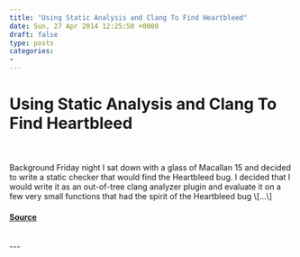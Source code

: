 ```yaml
---
title: "Using Static Analysis and Clang To Find Heartbleed"
date: Sun, 27 Apr 2014 12:25:50 +0000
draft: false
type: posts
categories: 
- 
---
```

# Using Static Analysis and Clang To Find Heartbleed

<br/>

<br/>
Background Friday night I sat down with a glass of Macallan 15 and decided to write a static checker that would find the Heartbleed bug. I decided that I would write it as an out-of-tree clang analyzer plugin and evaluate it on a few very small functions that had the spirit of the Heartbleed bug \[…\]

#### [Source](https://blog.trailofbits.com/2014/04/27/using-static-analysis-and-clang-to-find-heartbleed/)

<br/>
---
